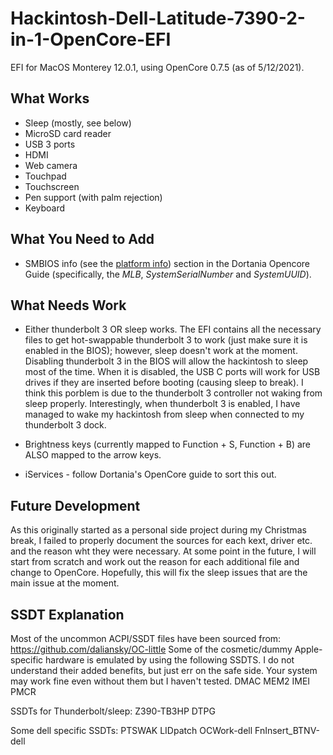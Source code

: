 # Hackintosh-Dell-Latitude-7390-2-in-1-OpenCore-EFI


EFI for MacOS Monterey 12.0.1, using OpenCore 0.7.5 (as of 5/12/2021). 


## What Works

- Sleep (mostly, see below)
- MicroSD card reader
- USB 3 ports
- HDMI
- Web camera
- Touchpad 
- Touchscreen
- Pen support (with palm rejection)
- Keyboard

## What You Need to Add

- SMBIOS info (see the [platform info](https://dortania.github.io/OpenCore-Install-Guide/config-laptop.plist/kaby-lake.html#platforminfo)) section in the Dortania Opencore Guide (specifically, the *MLB*, *SystemSerialNumber* and *SystemUUID*).


## What Needs Work

- Either thunderbolt 3 OR sleep works. The EFI contains all the necessary files to get hot-swappable thunderbolt 3 to work (just make sure it is enabled in the BIOS); however, sleep doesn't work at the moment. Disabling thunderbolt 3 in the BIOS will allow the hackintosh to sleep most of the time. When it is disabled, the USB C ports will work for USB drives if they are inserted before booting (causing sleep to break). I think this porblem is due to the thunderbolt 3 controller not waking from sleep properly. Interestingly, when thunderbolt 3 is enabled, I have managed to wake my hackintosh from sleep when connected to my thunderbolt 3 dock.

- Brightness keys (currently mapped to Function + S, Function + B) are ALSO mapped to the arrow keys.

- iServices - follow Dortania's OpenCore guide to sort this out.

## Future Development

As this originally started as a personal side project during my Christmas break, I failed to properly document the sources for each kext, driver etc. and the reason wht they were necessary. At some point in the future, I will start from scratch and work out the reason for each additional file and change to OpenCore. Hopefully, this will fix the sleep issues that are the main issue at the moment.

## SSDT Explanation

Most of the uncommon ACPI/SSDT files have been sourced from: https://github.com/daliansky/OC-little
Some of the cosmetic/dummy Apple-specific hardware is emulated by using the following SSDTS. I do not understand their added benefits, but just err on the safe side. Your system may work fine even without them but I haven't tested.
DMAC
MEM2
IMEI
PMCR

SSDTs for Thunderbolt/sleep:
Z390-TB3HP
DTPG

Some dell specific SSDTs:
PTSWAK
LIDpatch
OCWork-dell
FnInsert_BTNV-dell
